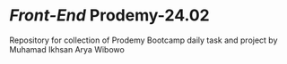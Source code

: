<h1><em>Front-End</em> Prodemy-24.02</h1>
<p>Repository for collection of Prodemy Bootcamp daily task and project by Muhamad Ikhsan Arya Wibowo</p>
